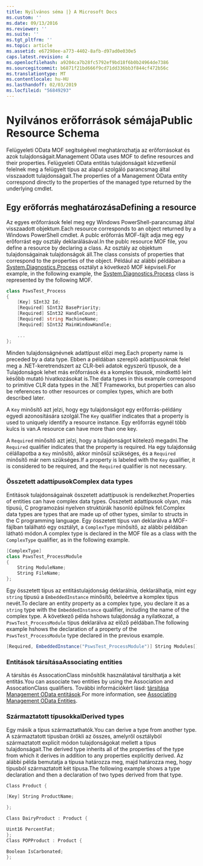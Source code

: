 ```yaml
---
title: Nyilvános séma |} A Microsoft Docs
ms.custom: ''
ms.date: 09/13/2016
ms.reviewer: ''
ms.suite: ''
ms.tgt_pltfrm: ''
ms.topic: article
ms.assetid: e67298ee-a773-4402-8afb-d97ad0e030e5
caps.latest.revision: 4
ms.openlocfilehash: a9204ca7b28fc5792ef9bd18f6b0b24964de7386
ms.sourcegitcommit: b6871f21bd666f9cd71dd336bb3f844cf472b56c
ms.translationtype: MT
ms.contentlocale: hu-HU
ms.lasthandoff: 02/03/2019
ms.locfileid: "56849293"
---
```

# <a name="public-resource-schema"></a><span data-ttu-id="ad2fa-102">Nyilvános erőforrások sémája</span><span class="sxs-lookup"><span data-stu-id="ad2fa-102">Public Resource Schema</span></span>

<span data-ttu-id="ad2fa-103">Felügyeleti OData MOF segítségével meghatározhatja az erőforrásokat és azok tulajdonságait.</span><span class="sxs-lookup"><span data-stu-id="ad2fa-103">Management OData uses MOF to define resources and their properties.</span></span> <span data-ttu-id="ad2fa-104">Felügyeleti OData entitás tulajdonságait közvetlenül felelnek meg a felügyelt típus az alapul szolgáló parancsmag által visszaadott tulajdonságait.</span><span class="sxs-lookup"><span data-stu-id="ad2fa-104">The properties of a Management OData entity correspond directly to the properties of the managed type returned by the underlying cmdlet.</span></span>

## <a name="defining-a-resource"></a><span data-ttu-id="ad2fa-105">Egy erőforrás meghatározása</span><span class="sxs-lookup"><span data-stu-id="ad2fa-105">Defining a resource</span></span>

<span data-ttu-id="ad2fa-106">Az egyes erőforrások felel meg egy Windows PowerShell-parancsmag által visszaadott objektum.</span><span class="sxs-lookup"><span data-stu-id="ad2fa-106">Each resource corresponds to an object returned by a Windows PowerShell cmdlet.</span></span> <span data-ttu-id="ad2fa-107">A publc erőforrás MOF-fájlt adja meg egy erőforrást egy osztály deklarálásával.</span><span class="sxs-lookup"><span data-stu-id="ad2fa-107">In the publc resource MOF file, you define a resource by declaring a class.</span></span> <span data-ttu-id="ad2fa-108">Az osztály az objektum tulajdonságainak tulajdonságok áll.</span><span class="sxs-lookup"><span data-stu-id="ad2fa-108">The class consists of properties that correspond to the properties of the object.</span></span> <span data-ttu-id="ad2fa-109">Például az alábbi példában a [System.Diagnostics.Process](/dotnet/api/System.Diagnostics.Process) osztályt a következő MOF képviseli.</span><span class="sxs-lookup"><span data-stu-id="ad2fa-109">For example, in the following example, the [System.Diagnostics.Process](/dotnet/api/System.Diagnostics.Process) class is represented by the following MOF.</span></span>

```csharp
class PswsTest_Process
{
    [Key] SInt32 Id;
    [Required] SInt32 BasePriority;
    [Required] SInt32 HandleCount;
    [Required] string MachineName;
    [Required] SInt32 MainWindowHandle;

    ...
};
```

<span data-ttu-id="ad2fa-110">Minden tulajdonságnévnek adattípust előzi meg.</span><span class="sxs-lookup"><span data-stu-id="ad2fa-110">Each property name is preceded by a data type.</span></span> <span data-ttu-id="ad2fa-111">Ebben a példában szereplő adattípusoknak felel meg a .NET-keretrendszert az CLR-beli adatok egyszerű típusok, de a Tulajdonságok lehet más erőforrások és a komplex típusok, mindkettő leírt később mutató hivatkozásokat is.</span><span class="sxs-lookup"><span data-stu-id="ad2fa-111">The data types in this example correspond to primitive CLR data types in the .NET Frameworks, but properties can also be references to other resources or complex types, which are both described later.</span></span>

<span data-ttu-id="ad2fa-112">A `Key` minősítő azt jelzi, hogy egy tulajdonságot egy erőforrás-példány egyedi azonosítására szolgál.</span><span class="sxs-lookup"><span data-stu-id="ad2fa-112">The `Key` qualifier indicates that a property is used to uniquely identify a resource instance.</span></span> <span data-ttu-id="ad2fa-113">Egy erőforrás egynél több kulcs is van.</span><span class="sxs-lookup"><span data-stu-id="ad2fa-113">A resource can have more than one key.</span></span>

<span data-ttu-id="ad2fa-114">A `Required` minősítő azt jelzi, hogy a tulajdonságot kötelező megadni.</span><span class="sxs-lookup"><span data-stu-id="ad2fa-114">The `Required` qualifier indicates that the property is required.</span></span> <span data-ttu-id="ad2fa-115">Ha egy tulajdonság célállapotba a `Key` minősítő, akkor minősül szükséges, és a `Required` minősítő már nem szükséges.</span><span class="sxs-lookup"><span data-stu-id="ad2fa-115">If a property is labeled with the `Key` qualifier, it is considered to be required, and the `Required` qualifier is not necessary.</span></span>

### <a name="complex-data-types"></a><span data-ttu-id="ad2fa-116">Összetett adattípusok</span><span class="sxs-lookup"><span data-stu-id="ad2fa-116">Complex data types</span></span>

<span data-ttu-id="ad2fa-117">Entitások tulajdonságainak összetett adattípusok is rendelkezhet.</span><span class="sxs-lookup"><span data-stu-id="ad2fa-117">Properties of entities can have complex data types.</span></span> <span data-ttu-id="ad2fa-118">Összetett adattípusok olyan, más típusú, C programozási nyelven struktúrák hasonló épülnek fel.</span><span class="sxs-lookup"><span data-stu-id="ad2fa-118">Complex data types are types that are made up of other types, similar to structs in the C programming language.</span></span> <span data-ttu-id="ad2fa-119">Egy összetett típus van deklarálva a MOF-fájlban található egy osztályt, a `ComplexType` minősítő, az alábbi példában látható módon.</span><span class="sxs-lookup"><span data-stu-id="ad2fa-119">A complex type is declared in the MOF file as a class with the `ComplexType` qualifier, as in the following example.</span></span>

```csharp
[ComplexType]
class PswsTest_ProcessModule
{
    String ModuleName;
    String FileName;
};
```

<span data-ttu-id="ad2fa-120">Egy összetett típus az entitástulajdonság deklarálnia, deklarálhatja, mint egy `string` típusú a `EmbeddedInstance` minősítő, beleértve a komplex típus nevét.</span><span class="sxs-lookup"><span data-stu-id="ad2fa-120">To declare an entity property as a complex type, you declare it as a `string` type with the `EmbeddedInstance` qualifier, including the name of the complex type.</span></span> <span data-ttu-id="ad2fa-121">A következő példa hshows tulajdonság a nyilatkozat, a `PswsTest_ProcessModule` típus deklarálva az előző példában.</span><span class="sxs-lookup"><span data-stu-id="ad2fa-121">The following example hshows the declaration of a property of the `PswsTest_ProcessModule` type declared in the previous example.</span></span>

```csharp
[Required, EmbeddedInstance("PswsTest_ProcessModule")] String Modules[];
```

### <a name="associating-entities"></a><span data-ttu-id="ad2fa-122">Entitások társítása</span><span class="sxs-lookup"><span data-stu-id="ad2fa-122">Associating entities</span></span>

<span data-ttu-id="ad2fa-123">A társítás és AssocationClass minősítők használatával társíthatja a két entitás.</span><span class="sxs-lookup"><span data-stu-id="ad2fa-123">You can associate two entities by using the Association and AssocationClass qualifiers.</span></span> <span data-ttu-id="ad2fa-124">További információkért lásd: [társítása Management OData entitások](./associating-management-odata-entities.md).</span><span class="sxs-lookup"><span data-stu-id="ad2fa-124">For more information, see [Associating Management OData Entities](./associating-management-odata-entities.md).</span></span>

### <a name="derived-types"></a><span data-ttu-id="ad2fa-125">Származtatott típusokkal</span><span class="sxs-lookup"><span data-stu-id="ad2fa-125">Derived types</span></span>

<span data-ttu-id="ad2fa-126">Egy másik a típus származtathatók.</span><span class="sxs-lookup"><span data-stu-id="ad2fa-126">You can derive a type from another type.</span></span> <span data-ttu-id="ad2fa-127">A származtatott típusban örökli az összes, amelyről osztályból származtatott explicit módon tulajdonságokat mellett a típus tulajdonságait.</span><span class="sxs-lookup"><span data-stu-id="ad2fa-127">The derived type inherits all of the properties of the type from which it derives in addition to any properties explicitly derived.</span></span> <span data-ttu-id="ad2fa-128">Az alábbi példa bemutatja a típusa határozza meg, majd határozza meg, hogy típusból származtatott két típusa.</span><span class="sxs-lookup"><span data-stu-id="ad2fa-128">The following example shows a type declaration and then a declaration of two types derived from that type.</span></span>

```csharp
Class Product {

[Key] String ProductName;

};

Class DairyProduct : Product {

Uint16 PercentFat;
};
Class POPProduct : Product {

Boolean IsCarbonated;
};

```